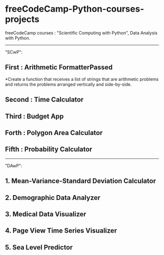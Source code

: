 # freeCodeCamp-Python-courses-projects
freeCodeCamp courses : "Scientific Computing with Python", Data Analysis with Python.


----
"SCwP":
## First : Arithmetic FormatterPassed
*Create a function that receives a list of strings that are arithmetic problems and returns the problems arranged vertically and side-by-side.

## Second : Time Calculator

## Third : Budget App

## Forth : Polygon Area Calculator

## Fifth : Probability Calculator


----
"DAwP":
## 1. Mean-Variance-Standard Deviation Calculator
## 2. Demographic Data Analyzer 
## 3. Medical Data Visualizer 
## 4. Page View Time Series Visualizer 
## 5. Sea Level Predictor 
